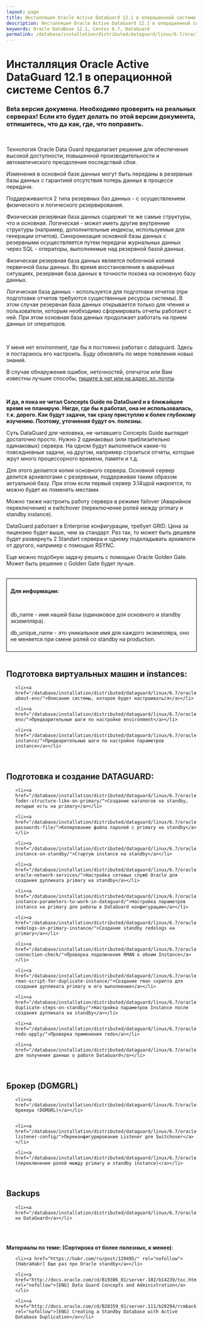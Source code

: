 ```yaml
---
layout: page
title: Инсталляция Oracle Active DataGuard 12.1 в операционной системе Centos 6.7
description: Инсталляция Oracle Active DataGuard 12.1 в операционной системе Centos 6.7
keywords: Oracle DataBase 12.1, Centos 6.7, DataGuard
permalink: /database/installation/distributed/dataguard/linux/6.7/oracle/12.1/
---
```


# Инсталляция Oracle Active DataGuard 12.1 в операционной системе Centos 6.7

### Beta версия докумена. Необходимо проверить на реальных серверах! Если кто будет делать по этой версии документа, отпишитесь, что да как, где, что поправить.

<br/>

Технология Oracle Data Guard предалагает решение для обеспечения высокой доступности, повышенной производительности и автоматического преодоления последствий сбоя.

Изменения в основной базе данных могут быть переданы в резервные базы данных с гарантией отсутствия потерь данных в процессе передачи.

Поддерживаются 2 типа резервных баз данных - с осуществлением физического и логического резервирования.

Физическая резервная база данных содержит те же самые структуры, что и основная. Логическая - может иметь другие внутренние структуры (например, дополнительные индексы, используемые для генерации отчетов). Синхронизация основной базы данных с резервными осуществляется путем передачи журнальных данных через SQL - операторы, выполняемые над резервной базой данных.

Физическая резервная база данных является поблочной копией первичной базы данных. Во время восстановления в аварийных ситуациях, резервная база данных в точности похожа на основную базу данных.

Логическая база данных - используется для подготовки отчетов (при подготовке отчетов требуются существенные ресурсы системы). В этом случае резервная база данных открывается только для чтения и пользователи, которым необходимо сформировать отчеты работают с ней. При этом основная база данных продолжает работать на прием данных от операторов.

<br/>

У меня нет environment, где бы я постоянно работал с dataguard. Здесь я постараюсь его настроить. Буду обновлять по мере появления новых знаний.

В случае обнаружения ошибок, неточностей, опечаток или Вам известны лучшие способы, <a href="/chat/">пишите в чат или на адрес эл. почты</a>.

<br/>

**И да, я пока не читал Concepts Guide по DataGuard и в ближайшее время не планирую. Нигде, где бы я работал, она не использовалась, т.к. дорого. Как будут задачи, так сразу приступлю к более глубокому изучению.
Поэтому, уточнения будут оч. полезны.**

Суть DataGuard для человека, не читавшего Concepts Guide выглядит достаточно просто. Нужно 2 одинаковых (или приблизительно одинаковых) сервера. На одном будут выполняться какие-то повседневные задачи, на другом, например строиться отчеты, которые жрут много процессорного времени, памяти и т.д.

Для этого делается копия основного сервера. Основной сервер делится архивлогами с резервным, поддерживая таким образом актуальной базу. При этом если первый сервер 3.14здой накроется, то можно будет их поменять местами.

Можно также настроить работу сервера в режиме failover (Аварийное переключение) и switchover (переключение ролей между primary и standby instance).

DataGuard работает в Enterprise конфигурации, требует GRID. Цена за лицензию будет выше, чем за стандарт. Раз так, то может быть дешевле будет развернуть 2 Standart сервера и одному подкладывать архивлоги от другого, например с помощью RSYNC.

Еще можно подобную задачу решить с помощью Oracle Golden Gate. Может быть решение с Golden Gate будет лучше.

<br/>

<div style="padding:10px; border:thin solid black;">

<strong>Для информации:</strong>

<br/>

db_name - имя нашей базы (одинаковое для основного и standby экземпляра). <br/>

db_unique_name - это уникальное имя для каждого экземпляра, оно не меняется при смене ролей со standby на production.

</div>

<br/>

## Подготовка виртуальных машин и instances:

<ul>

    <li><a href="/database/installation/distributed/dataguard/linux/6.7/oracle/12.1/info-about-env/">Описание системы, которое будет настраиваться</a></li>

    <li><a href="/database/installation/distributed/dataguard/linux/6.7/oracle/12.1/prepare-env/">Предварительные шаги по настройке environment</a></li>

    <li><a href="/database/installation/distributed/dataguard/linux/6.7/oracle/12.1/prepare-instance/">Предварительные шаги по настройке параметров instance</a></li>

</ul>

<br/>

## Подготовка и создание DATAGUARD:

<ul>

    <li><a href="/database/installation/distributed/dataguard/linux/6.7/oracle/12.1/create-foder-structure-like-on-primary/">Создание каталогов на standby, котырые есть на primary</a></li>

    <li><a href="/database/installation/distributed/dataguard/linux/6.7/oracle/12.1/copy-passwords-file/">Копирование файла паролей с primary на standby</a></li>

    <li><a href="/database/installation/distributed/dataguard/linux/6.7/oracle/12.1/startup-instance-on-standby/">Стартую instance на standby</a></li>

    <li><a href="/database/installation/distributed/dataguard/linux/6.7/oracle/12.1/setup-oracle-network-services/">Настройка сетевых служб Oracle для создания дупликата primary на standby</a></li>

    <li><a href="/database/installation/distributed/dataguard/linux/6.7/oracle/12.1/setup-instance-parameters-to-work-in-dataguard/">Настройка параметров instance на primary для работы в DataGuard конфигурации</a></li>

    <li><a href="/database/installation/distributed/dataguard/linux/6.7/oracle/12.1/standby-redologs-on-primary-instance/">Создание standby redologs на primary</a></li>

    <li><a href="/database/installation/distributed/dataguard/linux/6.7/oracle/12.1/rman-connection-check/">Проверка подключения RMAN к обоим Instance</a></li>

    <li><a href="/database/installation/distributed/dataguard/linux/6.7/oracle/12.1/run-rman-script-for-duplicate-instance/">Создание rman скрипта для создания дупликата primary и его выполнение</a></li>

    <li><a href="/database/installation/distributed/dataguard/linux/6.7/oracle/12.1/post-duplicate-steps-on-standby/">Настройка параметров Instance после создания дупликата на standby</a></li>

    <li><a href="/database/installation/distributed/dataguard/linux/6.7/oracle/12.1/check-redo-apply/">Проверка применения redo</a></li>

    <li><a href="/database/installation/distributed/dataguard/linux/6.7/oracle/12.1/queries/">Запросы для получения данных о работе DataGuard</a></li>

</ul>

<br/>

## Брокер (DGMGRL)

<ul>

    <li><a href="/database/installation/distributed/dataguard/linux/6.7/oracle/12.1/broker/setup/">Установка брокера (DGMGRL)</a></li>


    <li><a href="/database/installation/distributed/dataguard/linux/6.7/oracle/12.1/broker/switchover-listener-config/">Переконфигурирование Listener для Switchover</a></li>

    <li><a href="/database/installation/distributed/dataguard/linux/6.7/oracle/12.1/broker/switchover/">Switchover (переключение ролей между primary и standby instance)</a></li>

</ul>

<br/>

## Backups

<ul>

    <li><a href="/database/installation/distributed/dataguard/linux/6.7/oracle/12.1/backups/">BACKUPы на DataGuard</a></li>

</ul>

<br/>
<br/>

**Материалы по теме: (Сортирока от более полезных, к менее)**:

<ul>
	<!-- <li><a href="https://pierreforstmanndotcom.wordpress.com/2014/11/28/create-a-physical-standby-database-with-oracle-12-1-0-2-and-rman-active-duplication/" rel="nofollow">[ENG] Create a physical standby database with Oracle 12.1.0.2 and RMAN active duplication</a></li> -->

    <li><a href="https://habr.com/ru/post/120495/" rel="nofollow">[HabraHabr] Еще раз про Oracle standby</a></li>

    <li><a href="http://docs.oracle.com/cd/B19306_01/server.102/b14239/toc.htm" rel="nofollow">[ENG] Data Guard Concepts and Administration</a></li>

    <li><a href="http://docs.oracle.com/cd/B28359_01/server.111/b28294/rcmbackp.htm" rel="nofollow">[ENG] Creating a Standby Database with Active Database Duplication</a></li>

</ul>
